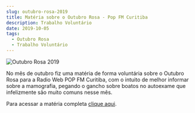 ```yaml
---
slug: outubro-rosa-2019
title: Matéria sobre o Outubro Rosa - Pop FM Curitiba
description: Trabalho Voluntário
date: 2019-10-05
tags:
  - Outubro Rosa
  - Trabalho Voluntário
---
```


![Outubro Rosa 2019](/images/upload/outubro-rosa-2019.jpg "Outubro Rosa 2019")

No mês de outubro fiz uma matéria de forma voluntária sobre o Outubro Rosa para a Radio Web POP FM Curitiba, com o intuito de melhor informar sobre a mamografia, pegando o gancho sobre boatos no autoexame que infelizmente são muito comuns nesse mês.

Para acessar a matéria completa [clique aqui](https://popfm.vipfm.net/noticias/outubro-rosa-a-mamografia-ainda-e-o-mais-indicado-para-detectar-o-cancer-afirma-ministerio-da-saude?fbclid=IwAR2asB3UkWQzC2OBETf33iN8Tc0LQMGiQB-dxfjEllXi3FNqFWzqHbtdE78).
